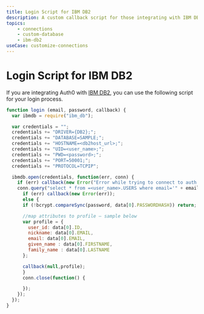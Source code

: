 ```yaml
---
title: Login Script for IBM DB2
description: A custom callback script for those integrating with IBM DB2
topics:
    - connections
    - custom-database
    - ibm-db2
useCase: customize-connections
---
```


# Login Script for IBM DB2

If you are integrating Auth0 with [IBM DB2](https://www.ibm.com/analytics/us/en/technology/db2/), you can use the following script for your login process.

```js
function login (email, password, callback) {
  var ibmdb = require("ibm_db");

  var credentials = "";
  credentials += "DRIVER={DB2};";
  credentials += "DATABASE=SAMPLE;";
  credentials += "HOSTNAME=<db2host_url>;";
  credentials += "UID=<user_name>;";
  credentials += "PWD=<password>;";
  credentials += "PORT=50001;";
  credentials += "PROTOCOL=TCPIP";

  ibmdb.open(credentials, function(err, conn) {
    if (err) callback(new Error("Error while trying to connect to auth source"));
    conn.query("select * from =<user_name>.USERS where email='" + email + "'", function(err, data) {
      if (err) callback(new Error(err));
      else {
      if (!bcrypt.compareSync(password, data[0].PASSWORDHASH)) return;

      //map attributes to profile – sample below
      var profile = {
        user_id: data[0].ID,
        nickname: data[0].EMAIL,
        email: data[0].EMAIL,
        given_name : data[0].FIRSTNAME,
        family_name : data[0].LASTNAME
      };

      callback(null,profile);
      }
      conn.close(function() {

      });
    });
  });
}
```
